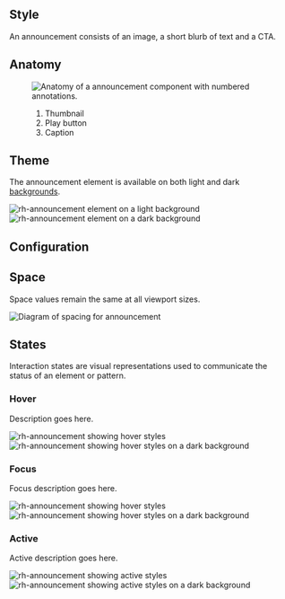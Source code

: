 ## Style 

An announcement consists of an image, a short blurb of text and a CTA.

## Anatomy

<figure>
  <uxdot-example width-adjustment="555px">
    <img src="../announcement-anatomy.svg" alt="Anatomy of a announcement component with numbered annotations.">
  </uxdot-example>
  <figcaption>
    <ol>
      <li>Thumbnail</li>
      <li>Play button</li>
      <li>Caption</li>
    </ol>
  </figcaption>
</figure>

## Theme

The announcement element is available on both light and dark [backgrounds](/theming/color-palettes/#backgrounds).

<div class="grid xs-two-columns">
  <uxdot-example width-adjustment="420px">
    <img src="../announcement-theme-light.svg" alt="rh-announcement element on a light background">
  </uxdot-example>

  <uxdot-example width-adjustment="420px" color-palette="darkest">
    <img src="../announcement-theme-dark.svg" alt="rh-announcement element on a dark background">
  </uxdot-example>
</div>

## Configuration

## Space

Space values remain the same at all viewport sizes.

<uxdot-example width-adjustment="555px">
 <img  src="../announcement-space.svg" alt="Diagram of spacing for announcement">
</uxdot-example>


## States

Interaction states are visual representations used to communicate the status of an element or pattern.

### Hover

Description goes here.

<div class="grid xs-two-columns">
  <uxdot-example width-adjustment="420px">
    <img src="../announcement-hover-light.svg" alt="rh-announcement showing hover styles">
  </uxdot-example>

  <uxdot-example width-adjustment="420px" color-palette="darkest">
    <img src="../announcement-hover-dark.svg" alt="rh-announcement showing hover styles on a dark background">
  </uxdot-example>
</div>

### Focus

Focus description goes here.

<div class="grid xs-two-columns">
  <uxdot-example width-adjustment="420px">
    <img src="../announcement-focus-light.svg"
         alt="rh-announcement showing hover styles">
  </uxdot-example>

  <uxdot-example width-adjustment="420px" color-palette="darkest">
    <img src="../announcement-focus-dark.svg"
         alt="rh-announcement showing hover styles on a dark background">
  </uxdot-example>
</div>

### Active

Active description goes here.

<div class="grid xs-two-columns">
  <uxdot-example width-adjustment="420px">
    <img src="../announcement-active-light.svg"
         alt="rh-announcement showing active styles">
  </uxdot-example>
  <uxdot-example width-adjustment="420px" color-palette="darkest">
    <img src="../announcement-active-dark.svg"
         alt="rh-announcement showing active styles on a dark background">
  </uxdot-example>
</div>

